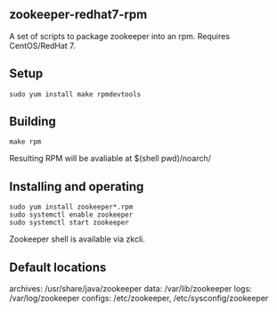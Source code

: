 zookeeper-redhat7-rpm
---------
A set of scripts to package zookeeper into an rpm.
Requires CentOS/RedHat 7.

Setup
-----
    sudo yum install make rpmdevtools

Building
--------
    make rpm

Resulting RPM will be avaliable at $(shell pwd)/noarch/

Installing and operating
------------------------
    sudo yum install zookeeper*.rpm
    sudo systemctl enable zookeeper
    sudo systemctl start zookeeper

Zookeeper shell is available via zkcli.

Default locations
-----------------
archives: /usr/share/java/zookeeper
data:     /var/lib/zookeeper
logs:     /var/log/zookeeper
configs:  /etc/zookeeper, /etc/sysconfig/zookeeper